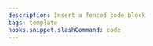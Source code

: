 ```yaml
---
description: Insert a fenced code block
tags: template
hooks.snippet.slashCommand: code
---
```

```|^|

```
